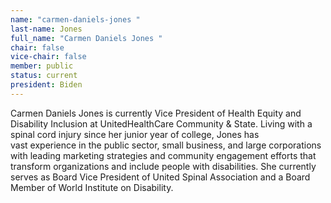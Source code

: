 ```yaml
---
name: "carmen-daniels-jones "
last-name: Jones
full_name: "Carmen Daniels Jones "
chair: false
vice-chair: false
member: public
status: current
president: Biden
---
```

Carmen Daniels Jones is currently Vice President of Health Equity and Disability Inclusion at UnitedHealthCare Community & State. Living with a spinal cord injury since her junior year of college, Jones has vast experience in the public sector, small business, and large corporations with leading marketing strategies and community engagement efforts that transform organizations and include people with disabilities. She currently serves as Board Vice President of United Spinal Association and a Board Member of World Institute on Disability.